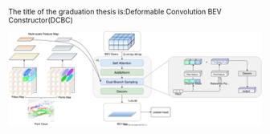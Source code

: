 The title of the graduation thesis is:Deformable Convolution BEV Constructor(DCBC)

![framework](https://raw.githubusercontent.com/zyz2509/graduation_project/main/framework.svg)
